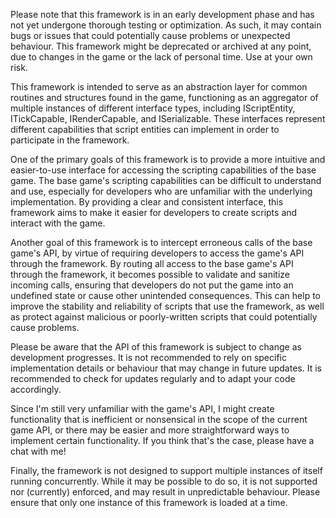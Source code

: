 Please note that this framework is in an early development phase and has not yet undergone thorough testing or optimization. As such, it may contain bugs or issues that could potentially cause problems or unexpected behaviour. This framework might be deprecated or archived at any point, due to changes in the game or the lack of personal time. Use at your own risk.

This framework is intended to serve as an abstraction layer for common routines and structures found in the game, functioning as an aggregator of multiple instances of different interface types, including IScriptEntity, ITickCapable, IRenderCapable, and ISerializable. These interfaces represent different capabilities that script entities can implement in order to participate in the framework.

One of the primary goals of this framework is to provide a more intuitive and easier-to-use interface for accessing the scripting capabilities of the base game. The base game's scripting capabilities can be difficult to understand and use, especially for developers who are unfamiliar with the underlying implementation. By providing a clear and consistent interface, this framework aims to make it easier for developers to create scripts and interact with the game.

Another goal of this framework is to intercept erroneous calls of the base game's API, by virtue of requiring developers to access the game's API through the framework. By routing all access to the base game's API through the framework, it becomes possible to validate and sanitize incoming calls, ensuring that developers do not put the game into an undefined state or cause other unintended consequences. This can help to improve the stability and reliability of scripts that use the framework, as well as protect against malicious or poorly-written scripts that could potentially cause problems.

Please be aware that the API of this framework is subject to change as development progresses. It is not recommended to rely on specific implementation details or behaviour that may change in future updates. It is recommended to check for updates regularly and to adapt your code accordingly. 
		
Since I'm still very unfamiliar with the game's API, I might create functionality that is inefficient or nonsensical in the scope of the current game API, or there may be easier and more straightforward ways to implement certain functionality. If you think that's the case, please have a chat with me!
		
Finally, the framework is not designed to support multiple instances of itself running concurrently. While it may be possible to do so, it is not supported nor (currently) enforced, and may result in unpredictable behaviour. Please ensure that only one instance of this framework is loaded at a time.
